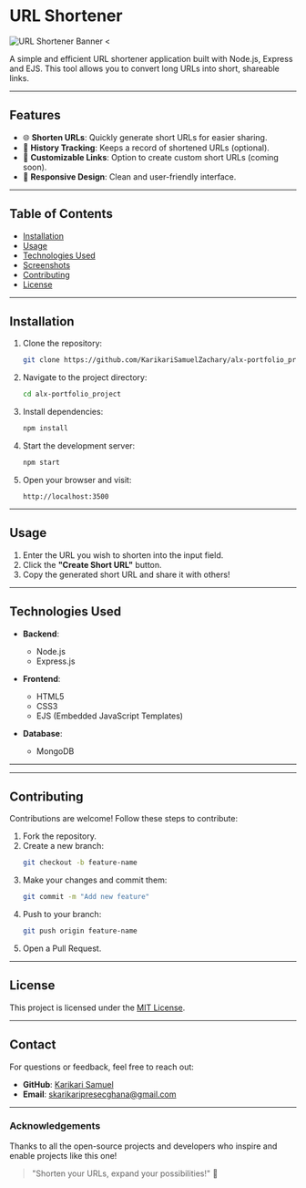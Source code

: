 # URL Shortener

![URL Shortener Banner](https://via.placeholder.com/1200x300?text=URL+Shortener) <

A simple and efficient URL shortener application built with Node.js, Express and EJS. This tool allows you to convert long URLs into short, shareable links.

---

## Features

- 🌐 **Shorten URLs**: Quickly generate short URLs for easier sharing.
- 📜 **History Tracking**: Keeps a record of shortened URLs (optional).
- 🔗 **Customizable Links**: Option to create custom short URLs (coming soon).
- 🎨 **Responsive Design**: Clean and user-friendly interface.

---

## Table of Contents

- [Installation](#installation)
- [Usage](#usage)
- [Technologies Used](#technologies-used)
- [Screenshots](#screenshots)
- [Contributing](#contributing)
- [License](#license)

---

## Installation

1. Clone the repository:
   ```bash
   git clone https://github.com/KarikariSamuelZachary/alx-portfolio_project.git
   ```

2. Navigate to the project directory:
   ```bash
   cd alx-portfolio_project
   ```

3. Install dependencies:
   ```bash
   npm install
   ```

4. Start the development server:
   ```bash
   npm start
   ```

5. Open your browser and visit:
   ```
   http://localhost:3500
   ```

---

## Usage

1. Enter the URL you wish to shorten into the input field.
2. Click the **"Create Short URL"** button.
3. Copy the generated short URL and share it with others!

---

## Technologies Used

- **Backend**:
  - Node.js
  - Express.js

- **Frontend**:
  - HTML5
  - CSS3
  - EJS (Embedded JavaScript Templates)

- **Database**:
  - MongoDB 

---

---

## Contributing

Contributions are welcome! Follow these steps to contribute:

1. Fork the repository.
2. Create a new branch:
   ```bash
   git checkout -b feature-name
   ```
3. Make your changes and commit them:
   ```bash
   git commit -m "Add new feature"
   ```
4. Push to your branch:
   ```bash
   git push origin feature-name
   ```
5. Open a Pull Request.

---

## License

This project is licensed under the [MIT License](LICENSE).

---

## Contact

For questions or feedback, feel free to reach out:

- **GitHub**: [Karikari Samuel](https://github.com/KarikariSamuelZachary)
- **Email**: skarikaripresecghana@gmail.com

---

### Acknowledgements

Thanks to all the open-source projects and developers who inspire and enable projects like this one!

> "Shorten your URLs, expand your possibilities!" 🚀
